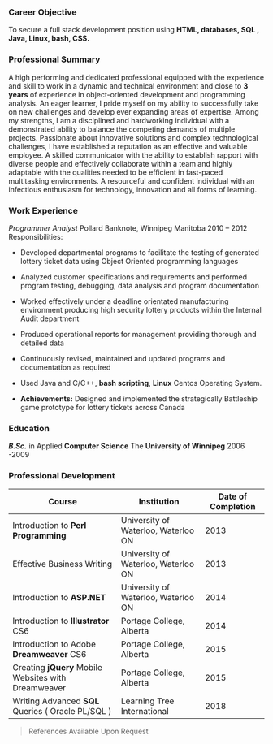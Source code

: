 ### Career Objective

<!-- To secure a career as an Object Oriented Software Engineer in **Java** or **C/C++**. -->
To secure a full stack development position using **HTML, databases, SQL , Java, Linux, bash, CSS.**

### Professional Summary
A high performing and dedicated professional equipped with the experience and skill to work in a dynamic and technical environment and close to **3 years** of experience in object-oriented development and programming analysis. An eager learner, I pride myself on my ability to successfully take on new challenges and develop ever expanding areas of expertise. Among my strengths, I am a disciplined and hardworking individual with a demonstrated ability to balance the competing demands of multiple projects. Passionate about innovative solutions and complex technological challenges, I have established a reputation as an effective and valuable employee. A skilled communicator with the ability to establish rapport with diverse people and effectively collaborate within a team and highly adaptable with the qualities needed to be efficient in fast-paced multitasking environments. A resourceful and confident individual with an infectious enthusiasm for technology, innovation and all forms of learning.

### Work Experience
_Programmer Analyst_
Pollard Banknote, Winnipeg Manitoba	2010 – 2012
Responsibilities:

- Developed departmental programs to facilitate the testing of generated lottery ticket data using Object Oriented programming languages 

- Analyzed customer specifications and requirements and performed program testing, debugging, data analysis and program documentation
- Worked effectively under a deadline orientated manufacturing environment producing high security lottery products within the Internal Audit department
- Produced operational reports for management providing thorough and detailed data
- Continuously revised, maintained and updated programs and documentation as required
- Used Java and C/C++, **bash scripting**, **Linux** Centos Operating System.
- **Achievements:** Designed and implemented the strategically Battleship game prototype for lottery tickets across Canada

### Education
_**B.Sc.**_ in Applied **Computer Science**
The **University of Winnipeg** 2006 -2009 



### Professional Development

| Course                                               | Institution                         | Date of Completion |
| ---------------------------------------------------- | ----------------------------------- | ------------------ |
| Introduction to **Perl Programming**                 | University of Waterloo, Waterloo ON | 2013               |
| Effective Business Writing                           | University of Waterloo, Waterloo ON | 2013               |
| Introduction to **ASP.NET**                          | University of Waterloo, Waterloo ON | 2014               |
| Introduction to **Illustrator** CS6                  | Portage College, Alberta            | 2014               |
| Introduction to Adobe **Dreamweaver** CS6            | Portage College, Alberta            | 2015               |
| Creating **jQuery** Mobile Websites with Dreamweaver | Portage College, Alberta            | 2015               |
| Writing Advanced **SQL** Queries ( Oracle PL/SQL )   | Learning Tree International         | 2018               |





> References Available Upon Request

